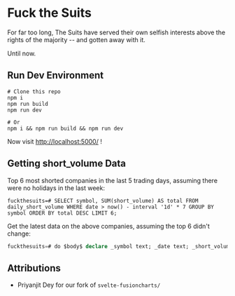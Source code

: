 # Fuck the Suits

For far too long, The Suits have served their own selfish interests
above the rights of the majority -- and gotten away with it.

Until now.


## Run Dev Environment

```
# Clone this repo
npm i
npm run build
npm run dev

# Or
npm i && npm run build && npm run dev
```

Now visit <http://localhost:5000/> !


## Getting short_volume Data

Top 6 most shorted companies in the last 5 trading days, assuming
there were no holidays in the last week:

```
fuckthesuits=# SELECT symbol, SUM(short_volume) AS total FROM daily_short_volume WHERE date > now() - interval '1d' * 7 GROUP BY symbol ORDER BY total DESC LIMIT 6;
```

Get the latest data on the above companies, assuming the top 6 didn't change:

```sql
fuckthesuits=# do $body$ declare _symbol text; _date text; _short_volume int; symbols text[] := array['SNDL', 'NAKD', 'AMC', 'CTRM', 'ZOM', 'NOK']; begin FOREACH _symbol IN ARRAY symbols LOOP SELECT date, short_volume FROM daily_short_volume WHERE symbol = _symbol AND date = '2021-02-03' INTO _date, _short_volume; RAISE NOTICE '%: ["%", %]', _symbol, _date, _short_volume; END LOOP; end; $body$;
```


## Attributions

- Priyanjit Dey for our fork of `svelte-fusioncharts/`

